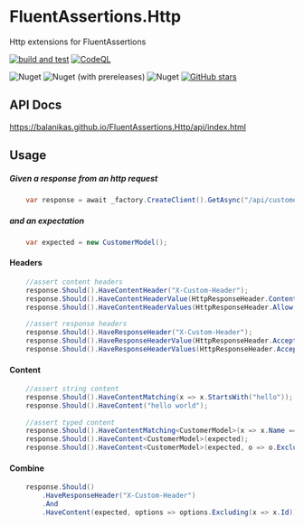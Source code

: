 # FluentAssertions.Http
Http extensions for FluentAssertions

[![build and test](https://github.com/balanikas/FluentAssertions.Http/actions/workflows/dotnet.yml/badge.svg)](https://github.com/balanikas/FluentAssertions.Http/actions/workflows/dotnet.yml)
[![CodeQL](https://github.com/balanikas/FluentAssertions.Http/actions/workflows/codeql.yml/badge.svg)](https://github.com/balanikas/FluentAssertions.Http/actions/workflows/codeql.yml)

![Nuget](https://img.shields.io/nuget/v/FluentAssertions.Http)
![Nuget (with prereleases)](https://img.shields.io/nuget/vpre/FluentAssertions.Http)
![Nuget](https://img.shields.io/nuget/dt/FluentAssertions.Http)
[![GitHub stars](https://img.shields.io/github/stars/balanikas/FluentAssertions.Http)](https://github.com/balanikas/FluentAssertions.Http/stargazers)

## API Docs
https://balanikas.github.io/FluentAssertions.Http/api/index.html

## Usage

##### Given a response from an http request
```csharp    
    var response = await _factory.CreateClient().GetAsync("/api/customers");
```    
##### and an expectation
```csharp
    var expected = new CustomerModel();
```
#### Headers
```csharp
    //assert content headers
    response.Should().HaveContentHeader("X-Custom-Header");
    response.Should().HaveContentHeaderValue(HttpResponseHeader.ContentType, "application/json; charset=utf-8");
    response.Should().HaveContentHeaderValues(HttpResponseHeader.Allow, new[] { "GET", "PUT" });
    
    //assert response headers
    response.Should().HaveResponseHeader("X-Custom-Header");
    response.Should().HaveResponseHeaderValue(HttpResponseHeader.AcceptRanges, "range1");
    response.Should().HaveResponseHeaderValues(HttpResponseHeader.AcceptRanges, new []{"range1","range2"});
```    
#### Content
```csharp
    //assert string content
    response.Should().HaveContentMatching(x => x.StartsWith("hello"));
    response.Should().HaveContent("hello world");
    
    //assert typed content
    response.Should().HaveContentMatching<CustomerModel>(x => x.Name == "Alex" && x.Addresses.Count == 2);
    response.Should().HaveContent<CustomerModel>(expected);
    response.Should().HaveContent<CustomerModel>(expected, o => o.Excluding(x => x.Id)); 
```
#### Combine
```csharp
    response.Should()
        .HaveResponseHeader("X-Custom-Header")
        .And
        .HaveContent(expected, options => options.Excluding(x => x.Id));
```
